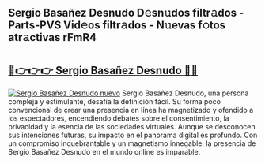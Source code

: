 ## Sergio Basañez Desnudo D𝚎sn𝚞dos filtr𝚊dos - Parts-PVS Vid𝚎os filtr𝚊dos - N𝚞evas f𝚘tos atr𝚊ctivas rFmR4

# <h2><a href="http://mb2ho0.tromn.icu/?c=Sergio+Basa%c3%b1ez+Desnudo">🔗👉👉👉 Sergio Basañez Desnudo 🔗🔗</a></h2>

[![Sergio Basañez Desnudo nuevo](https://i.imgur.com/pEAQMta.gif)](http://mb2ho0.tromn.icu/?c=Sergio+Basa%c3%b1ez+Desnudo)
Sergio Basañez Desnudo, una persona compleja y estimulante, desafía la definición fácil. Su forma poco convencional de crear una presencia en línea ha magnetizado y ofendido a los espectadores, encendiendo debates sobre el consentimiento, la privacidad y la esencia de las sociedades virtuales. Aunque se desconocen sus intenciones futuras, su impacto en el panorama digital es profundo. Con un compromiso inquebrantable y un magnetismo innegable, la presencia de Sergio Basañez Desnudo en el mundo online es imparable.
